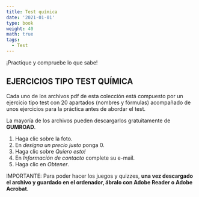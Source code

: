 ```yaml
---
title: Test química
date: '2021-01-01'
type: book
weight: 40
math: true
tags:
  - Test
---
```


¡Practique y compruebe lo que sabe!

<!--more-->

## EJERCICIOS TIPO TEST QUÍMICA

Cada uno de los archivos pdf de esta colección está compuesto por un ejercicio tipo test con 20 apartados (nombres y fórmulas) acompañado de unos ejercicios para la práctica antes de abordar el test.

La mayoría de los archivos pueden descargarlos gratuitamente de **GUMROAD**.

1.  Haga clic sobre la foto.
2.  En *designa un precio justo* ponga 0.
3.  Haga clic sobre *Quiero esto!*
4.  En *Información de contacto* complete su e-mail.
5.  Haga clic en *Obtener*.



IMPORTANTE: Para poder hacer los juegos y quizzes,  **una vez descargado el archivo  y guardado en el ordenador, ábralo con Adobe Reader o Adobe Acrobat**.    



